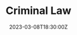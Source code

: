 ---
title: "Criminal Law"
yoast_title: Criminal Law Practice Areas | Sevens Legal, APC
yoast_description: Sevens Legal, APC is San Diego's premier criminal attorneys. Top rated attorneys on yelp. We offer a free consultation. Call us today at (619) 430-2355.
banner: '/img/Practice-Areas.jpg'
img_alt: ''
url: '/criminal-lawyer/'
date: 2023-03-08T18:30:00Z
draft: false
---